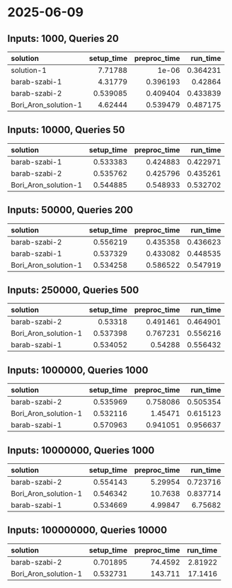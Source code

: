 # 2025-06-09

## Inputs: 1000, Queries 20

| solution             |   setup_time |   preproc_time |   run_time |
|:---------------------|-------------:|---------------:|-----------:|
| solution-1           |     7.71788  |       1e-06    |   0.364231 |
| barab-szabi-1        |     4.31779  |       0.396193 |   0.42864  |
| barab-szabi-2        |     0.539085 |       0.409404 |   0.433839 |
| Bori_Aron_solution-1 |     4.62444  |       0.539479 |   0.487175 |

## Inputs: 10000, Queries 50

| solution             |   setup_time |   preproc_time |   run_time |
|:---------------------|-------------:|---------------:|-----------:|
| barab-szabi-1        |     0.533383 |       0.424883 |   0.422971 |
| barab-szabi-2        |     0.535762 |       0.425796 |   0.435261 |
| Bori_Aron_solution-1 |     0.544885 |       0.548933 |   0.532702 |

## Inputs: 50000, Queries 200

| solution             |   setup_time |   preproc_time |   run_time |
|:---------------------|-------------:|---------------:|-----------:|
| barab-szabi-2        |     0.556219 |       0.435358 |   0.436623 |
| barab-szabi-1        |     0.537329 |       0.433082 |   0.448535 |
| Bori_Aron_solution-1 |     0.534258 |       0.586522 |   0.547919 |

## Inputs: 250000, Queries 500

| solution             |   setup_time |   preproc_time |   run_time |
|:---------------------|-------------:|---------------:|-----------:|
| barab-szabi-2        |     0.53318  |       0.491461 |   0.464901 |
| Bori_Aron_solution-1 |     0.537398 |       0.767231 |   0.556216 |
| barab-szabi-1        |     0.534052 |       0.54288  |   0.556432 |

## Inputs: 1000000, Queries 1000

| solution             |   setup_time |   preproc_time |   run_time |
|:---------------------|-------------:|---------------:|-----------:|
| barab-szabi-2        |     0.535969 |       0.758086 |   0.505354 |
| Bori_Aron_solution-1 |     0.532116 |       1.45471  |   0.615123 |
| barab-szabi-1        |     0.570963 |       0.941051 |   0.956637 |

## Inputs: 10000000, Queries 1000

| solution             |   setup_time |   preproc_time |   run_time |
|:---------------------|-------------:|---------------:|-----------:|
| barab-szabi-2        |     0.554143 |        5.29954 |   0.723716 |
| Bori_Aron_solution-1 |     0.546342 |       10.7638  |   0.837714 |
| barab-szabi-1        |     0.534669 |        4.99847 |   6.75682  |

## Inputs: 100000000, Queries 10000

| solution             |   setup_time |   preproc_time |   run_time |
|:---------------------|-------------:|---------------:|-----------:|
| barab-szabi-2        |     0.701895 |        74.4592 |    2.81922 |
| Bori_Aron_solution-1 |     0.532731 |       143.711  |   17.1416  |